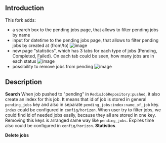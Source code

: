 ## Introduction

This fork adds:
- a search box to the pending jobs page, that allows to filter pending jobs by name
- input for datetime to the pending jobs page, that allows to filter pending jobs by created at (from/to)
![image](https://user-images.githubusercontent.com/34129120/120107147-852cd700-c168-11eb-9281-2b21225c436c.png)
- new page "statistics", which has 3 tabs for each type of jobs (Pending, Completed, Failed). On each tab could be seen, how many jobs are in each status
![image](https://user-images.githubusercontent.com/34129120/120106852-5b26e500-c167-11eb-9821-3bdad9e16f9e.png)
- possibility to remove jobs from pending
![image](https://user-images.githubusercontent.com/34129120/120107312-477c7e00-c169-11eb-9f67-84b334ba8315.png)

## Description

**Search**
When job pushed to "pending" in ```RedisJobRepository:pushed```, it also create an index for this job. It means that id of job is stored in general ```pending_jobs``` key and also in separate ```pending_jobs:index:name_of_job``` key. ```index``` could be configured in ```config/horizon```. When user try to filter jobs, we could find id of needed jobs easily, because they all are stored in one key.
Removing this keys is arranged same way like ```pending_jobs```. Expires time also could be configured in ```config/horizon```.
**Statistics**.

**Delete jobs**
